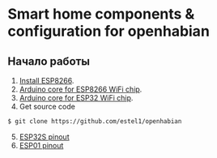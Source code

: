 # Smart home components & configuration for openhabian



## Начало работы
1. [Install ESP8266](https://habr.com/post/371853/).
2. [Arduino core for ESP8266 WiFi chip](https://github.com/esp8266/Arduino#installing-with-boards-manager).
3. [Arduino core for ESP32 WiFi chip](https://github.com/espressif/arduino-esp32#arduino-core-for-esp32-wifi-chip----).
4. Get source code
```bash
$ git clone https://github.com/estel1/openhabian
```
5. [ESP32S pinout](https://einstronic.com/wp-content/uploads/2017/06/NodeMCU-32S-Catalogue.pdf)
6. [ESP01 pinout](https://ecksteinimg.de/Datasheet/Ai-thinker%20ESP-01%20EN.pdf)
